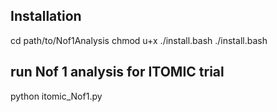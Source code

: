 ## Installation

cd path/to/Nof1Analysis
chmod u+x ./install.bash
./install.bash

## run Nof 1 analysis for ITOMIC trial
python itomic_Nof1.py




